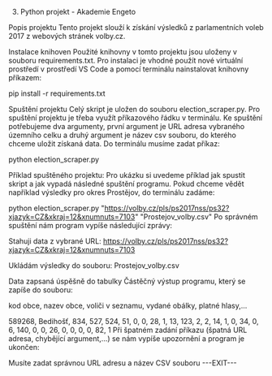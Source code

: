 3. Python projekt - Akademie Engeto

Popis projektu
Tento projekt slouží k získání výsledků z parlamentních voleb 2017 z webových stránek volby.cz.

Instalace knihoven
Použité knihovny v tomto projektu jsou uloženy v souboru requirements.txt. Pro instalaci je vhodné použít nové virtuální prostředí v prostředí VS Code a pomocí terminálu nainstalovat knihovny příkazem:

pip install -r requirements.txt

Spuštění projektu
Celý skript je uložen do souboru election_scraper.py. Pro spuštění projektu je třeba využít příkazového řádku v terminálu. Ke spuštění potřebujeme dva argumenty, první argument je URL adresa vybraného územního celku a druhý argument je název csv souboru, do kterého chceme uložit získaná data. Do terminálu musíme zadat příkaz:

python election_scraper.py <URL adresa uzemniho celku> <nazev csv souboru pro zapsani> 

Příklad spuštěného projektu:
Pro ukázku si uvedeme příklad jak spustit skript a jak vypadá následné spuštění programu. Pokud chceme vědět například výsledky pro okres Prostějov, do terminálu zadáme:

python election_scraper.py "https://volby.cz/pls/ps2017nss/ps32?xjazyk=CZ&xkraj=12&xnumnuts=7103" "Prostejov_volby.csv"
Po správném spuštění nám program vypíše následující zprávy:

Stahuji data z vybrané URL: https://volby.cz/pls/ps2017nss/ps32?xjazyk=CZ&xkraj=12&xnumnuts=7103

Ukládám výsledky do souboru: Prostejov_volby.csv

Data zapsaná úspěšně do tabulky
Částěčný výstup programu, který se zapíše do souboru:

kod obce, nazev obce, voliči v seznamu, vydané obálky, platné hlasy,...

589268,	Bedihošť, 834, 527, 524, 51, 0, 0, 28, 1, 13, 123, 2, 2, 14, 1, 0, 34, 0, 6, 140, 0, 0, 26, 0, 0, 0, 0, 82, 1
Při špatném zadání příkazu (špatná URL adresa, chybějící argument,...) se nám vypíše upozornění a program je ukončen:

Musíte zadat správnou URL adresu a název CSV souboru
---EXIT---
